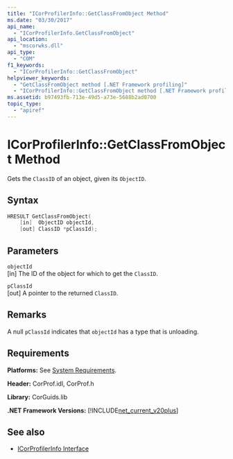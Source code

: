 ```yaml
---
title: "ICorProfilerInfo::GetClassFromObject Method"
ms.date: "03/30/2017"
api_name: 
  - "ICorProfilerInfo.GetClassFromObject"
api_location: 
  - "mscorwks.dll"
api_type: 
  - "COM"
f1_keywords: 
  - "ICorProfilerInfo::GetClassFromObject"
helpviewer_keywords: 
  - "GetClassFromObject method [.NET Framework profiling]"
  - "ICorProfilerInfo::GetClassFromObject method [.NET Framework profiling]"
ms.assetid: b97493fb-713e-49d5-a73e-5688b2ad0700
topic_type: 
  - "apiref"
---
```

# ICorProfilerInfo::GetClassFromObject Method
Gets the `ClassID` of an object, given its `ObjectID`.  
  
## Syntax  
  
```cpp  
HRESULT GetClassFromObject(  
    [in]  ObjectID objectId,  
    [out] ClassID *pClassId);  
```  
  
## Parameters  
 `objectId`  
 [in] The ID of the object for which to get the `ClassID`.  
  
 `pClassId`  
 [out] A pointer to the returned `ClassID`.  
  
## Remarks  
 A null `pClassId` indicates that `objectId` has a type that is unloading.  
  
## Requirements  
 **Platforms:** See [System Requirements](../../get-started/system-requirements.md).  
  
 **Header:** CorProf.idl, CorProf.h  
  
 **Library:** CorGuids.lib  
  
 **.NET Framework Versions:** [!INCLUDE[net_current_v20plus](../../../../includes/net-current-v20plus-md.md)]  
  
## See also

- [ICorProfilerInfo Interface](icorprofilerinfo-interface.md)
